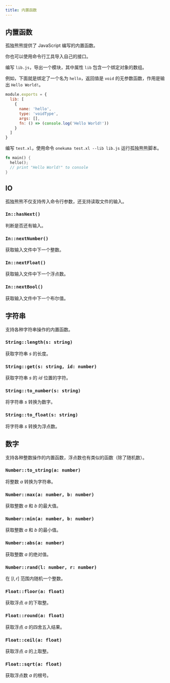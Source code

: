 ```yaml
---
title: 内置函数
---
```


## 内置函数

孤独熊熊提供了 JavaScript 编写的内置函数。

你也可以使用命令行工具导入自己的接口。

编写 `lib.js`，导出一个模块，其中属性 `lib` 包含一个绑定对象的数组。

例如，下面就是绑定了一个名为 `hello`，返回值是 `void` 的无参数函数，作用是输出 `Hello World!`。

```js
module.exports = {
  lib: [
    {
      name: 'hello',
      type: 'voidType',
      args: [],
      fn: () => (console.log('Hello World!'))
    }
  ]
}
```

编写 `test.xl`，使用命令 `onekuma test.xl --lib lib.js` 运行孤独熊熊脚本。

```rust
fn main() {
  hello();
  // print "Hello World!" to console
}
```

## IO

孤独熊熊不仅支持传入命令行参数，还支持读取文件的输入。

### `In::hasNext()`

判断是否还有输入。

### `In::nextNumber()`

获取输入文件中下一个整数。

### `In::nextFloat()`

获取输入文件中下一个浮点数。

### `In::nextBool()`

获取输入文件中下一个布尔值。

## 字符串

支持各种字符串操作的内置函数。

### `String::length(s: string)`

获取字符串 $s$ 的长度。

### `String::get(s: string, id: number)`

获取字符串 $s$ 的 $id$ 位置的字符。

### `String::to_number(s: string)`

将字符串 $s$ 转换为数字。

### `String::to_float(s: string)`

将字符串 $s$ 转换为浮点数。

## 数字

支持各种整数操作的内置函数，浮点数也有类似的函数（除了随机数）。

### `Number::to_string(a: number)`

将整数 $a$ 转换为字符串。

### `Number::max(a: number, b: number)`

获取整数 $a$ 和 $b$ 的最大值。

### `Number::min(a: number, b: number)`

获取整数 $a$ 和 $b$ 的最小值。

### `Number::abs(a: number)`

获取整数 $a$ 的绝对值。

### `Number::rand(l: number, r: number)`

在 $[l,r]$ 范围内随机一个整数。

### `Float::floor(a: float)`

获取浮点 $a$ 的下取整。

### `Float::round(a: float)`

获取浮点 $a$ 的四舍五入结果。

### `Float::ceil(a: float)`

获取浮点 $a$ 的上取整。

### `Float::sqrt(a: float)`

获取浮点数 $a$ 的根号。
